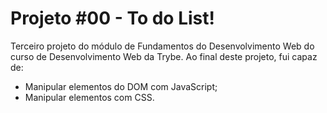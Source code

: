 # Projeto #00 - To do List!

Terceiro projeto do módulo de Fundamentos do Desenvolvimento Web do curso de Desenvolvimento Web da Trybe. Ao final deste projeto, fui capaz de:

- Manipular elementos do DOM com JavaScript;
- Manipular elementos com CSS.
